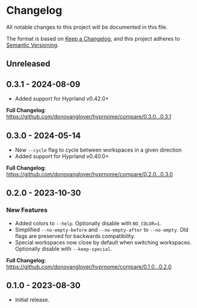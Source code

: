 # Changelog

All notable changes to this project will be documented in this file.

The format is based on [Keep a Changelog](https://keepachangelog.com/en/1.0.0/),
and this project adheres to [Semantic Versioning](https://semver.org/spec/v2.0.0.html).

## Unreleased

## 0.3.1 - 2024-08-09

- Added support for Hyprland v0.42.0+

**Full Changelog**: https://github.com/donovanglover/hyprnome/compare/0.3.0...0.3.1

## 0.3.0 - 2024-05-14

- New `--cycle` flag to cycle between workspaces in a given direction
- Added support for Hyprland v0.40.0+

**Full Changelog**: https://github.com/donovanglover/hyprnome/compare/0.2.0...0.3.0

## 0.2.0 - 2023-10-30

### New Features

- Added colors to `--help`. Optionally disable with `NO_COLOR=1`.
- Simplified `--no-empty-before` and `--no-empty-after` to `--no-empty`. Old flags are preserved for backwards compatibility.
- Special workspaces now close by default when switching workspaces. Optionally disable with `--keep-special`.

**Full Changelog**: https://github.com/donovanglover/hyprnome/compare/0.1.0...0.2.0

## 0.1.0 - 2023-08-30

- Initial release.
